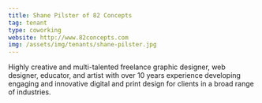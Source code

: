 ```yaml
---
title: Shane Pilster of 82 Concepts
tag: tenant
type: coworking
website: http://www.82concepts.com
img: /assets/img/tenants/shane-pilster.jpg
---
```


Highly creative and multi-talented freelance graphic designer, web designer, educator, and artist with over 10 years experience developing engaging and innovative digital and print design for clients in a broad range of industries.

